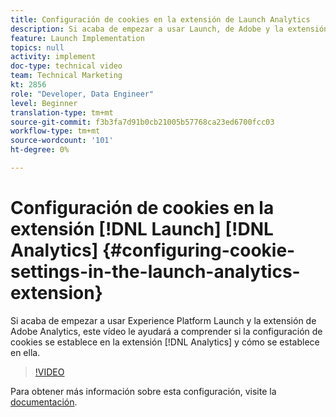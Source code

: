 ```yaml
---
title: Configuración de cookies en la extensión de Launch Analytics
description: Si acaba de empezar a usar Launch, de Adobe y la extensión de Adobe Analytics, este vídeo puede ayudarle a saber si y cómo configurar las cookies en la extensión de Analytics.
feature: Launch Implementation
topics: null
activity: implement
doc-type: technical video
team: Technical Marketing
kt: 2856
role: "Developer, Data Engineer"
level: Beginner
translation-type: tm+mt
source-git-commit: f3b3fa7d91b0cb21005b57768ca23ed6700fcc03
workflow-type: tm+mt
source-wordcount: '101'
ht-degree: 0%

---
```



# Configuración de cookies en la extensión [!DNL Launch] [!DNL Analytics] {#configuring-cookie-settings-in-the-launch-analytics-extension}

Si acaba de empezar a usar Experience Platform Launch y la extensión de Adobe Analytics, este vídeo le ayudará a comprender si la configuración de cookies se establece en la extensión [!DNL Analytics] y cómo se establece en ella.

>[!VIDEO](https://video.tv.adobe.com/v/27212/?quality=9)

Para obtener más información sobre esta configuración, visite la [documentación](https://docs.adobelaunch.com/extension-reference/web/adobe-analytics-extension#cookies).
